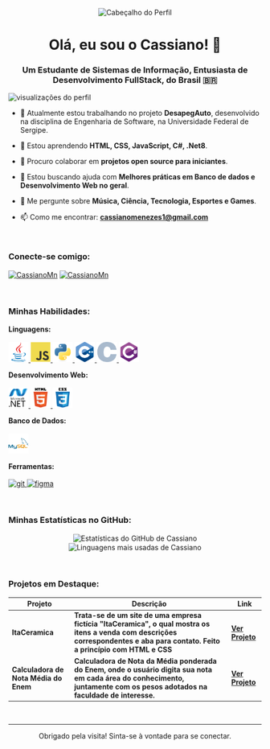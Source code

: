 <p align="center">
  <img src="https://avatars.githubusercontent.com/u/107015712?v=4" alt="Cabeçalho do Perfil" width="300px">
</p>

<h1 align="center">Olá, eu sou o Cassiano! 👋</h1>
<h3 align="center">Um Estudante de Sistemas de Informação, Entusiasta de Desenvolvimento FullStack, do Brasil 🇧🇷</h3>

<p align="left"> <img src="https://komarev.com/ghpvc/?username=CassianoMn&label=Profile%20views&color=0e75b6&style=flat" alt="visualizações do perfil" /> </p>

- 🔭 Atualmente estou trabalhando no projeto **DesapegAuto**, desenvolvido na disciplina de Engenharia de Software, na Universidade Federal de Sergipe.

- 🌱 Estou aprendendo **HTML, CSS, JavaScript, C#, .Net8**.

- 👯 Procuro colaborar em **projetos open source para iniciantes**.

- 🤔 Estou buscando ajuda com **Melhores práticas em Banco de dados e Desenvolvimento Web no geral**.

- 💬 Me pergunte sobre **Música, Ciência, Tecnologia, Esportes e Games**.

- 📫 Como me encontrar: **cassianomenezes1@gmail.com**

<br>

<h3 align="left">Conecte-se comigo:</h3>
<p align="left">
<a href="https://linkedin.com/in/CassianoMn" target="blank"><img align="center" src="https://raw.githubusercontent.com/rahuldkjain/github-profile-readme-generator/master/src/images/icons/Social/linked-in-alt.svg" alt="CassianoMn" height="30" width="40" /></a>
<a href="https://instagram.com/CassianoMn" target="blank"><img align="center" src="https://raw.githubusercontent.com/rahuldkjain/github-profile-readme-generator/master/src/images/icons/Social/instagram.svg" alt="CassianoMn" height="30" width="40" /></a>
</p>

<br>

<h3 align="left">Minhas Habilidades:</h3>
<p align="left">
  <strong>Linguagens:</strong><br><br>
  <a href="https://www.java.com" target="_blank" rel="noreferrer"> 
    <img src="https://raw.githubusercontent.com/devicons/devicon/master/icons/java/java-original.svg" alt="java" width="40" height="40"/> 
  </a>
  <a href="https://developer.mozilla.org/en-US/docs/Web/JavaScript" target="_blank" rel="noreferrer">
    <img src="https://raw.githubusercontent.com/devicons/devicon/master/icons/javascript/javascript-original.svg" alt="javascript" width="40" height="40"/>
  </a>
  <a href="https://www.python.org" target="_blank" rel="noreferrer">
    <img src="https://raw.githubusercontent.com/devicons/devicon/master/icons/python/python-original.svg" alt="python" width="40" height="40"/>
  </a>
  <a href="https://docs.microsoft.com/en-us/cpp/" target="_blank" rel="noreferrer"> 
    <img src="https://raw.githubusercontent.com/devicons/devicon/master/icons/cplusplus/cplusplus-original.svg" alt="cplusplus" width="40" height="40"/> 
  </a>
  <a href="https://www.cprogramming.com/" target="_blank" rel="noreferrer"> 
    <img src="https://raw.githubusercontent.com/devicons/devicon/master/icons/c/c-original.svg" alt="c" width="40" height="40"/> 
  </a>
  <a href="https://docs.microsoft.com/en-us/dotnet/csharp/" target="_blank" rel="noreferrer"> 
    <img src="https://raw.githubusercontent.com/devicons/devicon/master/icons/csharp/csharp-original.svg" alt="csharp" width="40" height="40"/> 
  </a>
</p>
<p align="left">
  <strong>Desenvolvimento Web:</strong><br><br>
  <a href="https://dotnet.microsoft.com/en-us/apps/aspnet" target="_blank" rel="noreferrer"> 
    <img src="https://raw.githubusercontent.com/devicons/devicon/master/icons/dot-net/dot-net-original-wordmark.svg" alt="dotnet" width="40" height="40"/> 
  </a>
  <a href="https://www.w3.org/html/" target="_blank" rel="noreferrer">
    <img src="https://raw.githubusercontent.com/devicons/devicon/master/icons/html5/html5-original-wordmark.svg" alt="html5" width="40" height="40"/>
  </a>
  <a href="https://www.w3schools.com/css/" target="_blank" rel="noreferrer">
    <img src="https://raw.githubusercontent.com/devicons/devicon/master/icons/css3/css3-original-wordmark.svg" alt="css3" width="40" height="40"/>
  </a>
</p>
<p align="left">
  <strong>Banco de Dados:</strong><br><br>
  <a href="https://www.mysql.com/" target="_blank" rel="noreferrer"> 
    <img src="https://raw.githubusercontent.com/devicons/devicon/master/icons/mysql/mysql-original-wordmark.svg" alt="mysql" width="40" height="40"/> 
  </a>
</p>
<p align="left">
  <strong>Ferramentas:</strong><br><br>
  <a href="https://git-scm.com/" target="_blank" rel="noreferrer">
    <img src="https://www.vectorlogo.zone/logos/git-scm/git-scm-icon.svg" alt="git" width="40" height="40"/>
  </a>
  <a href="https://www.figma.com/" target="_blank" rel="noreferrer">
    <img src="https://www.vectorlogo.zone/logos/figma/figma-icon.svg" alt="figma" width="40" height="40"/>
  </a>
</p>

<br>

<h3 align="left">Minhas Estatísticas no GitHub:</h3>
<p align="center">
  <img align="center" src="https://github-readme-stats.vercel.app/api?username=CassianoMn&show_icons=true&locale=pt-br&theme=dracula" alt="Estatísticas do GitHub de Cassiano" />
  <img align="center" src="https://github-readme-stats.vercel.app/api/top-langs/?username=CassianoMn&layout=compact&locale=pt-br&theme=dracula" alt="Linguagens mais usadas de Cassiano" />
</p>

<br>

<h3 align="left">Projetos em Destaque:</h3>

| Projeto       | Descrição                               | Link                                    |
|---------------|-----------------------------------------|-----------------------------------------|
| **ItaCeramica** | **Trata-se de um site de uma empresa fictícia "ItaCeramica", o qual mostra os itens a venda com descrições correspondentes e aba para contato. Feito a princípio com HTML e CSS** | [**Ver Projeto**](https://github.com/CassianoMn/ItaCeramica_Site) |
| **Calculadora de Nota Média do Enem** | **Calculadora de Nota da Média ponderada do Enem, onde o usuário digita sua nota em cada área do conhecimento, juntamente com os pesos adotados na faculdade de interesse.** | [**Ver Projeto**](https://github.com/CassianoMn/Calculadora-de-Nota-Media-Enem)|

<br>
<hr>

<p align="center">Obrigado pela visita! Sinta-se à vontade para se conectar.</p>

